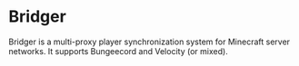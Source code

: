 # Bridger
Bridger is a multi-proxy player synchronization system for Minecraft server networks. It supports Bungeecord and Velocity (or mixed).
